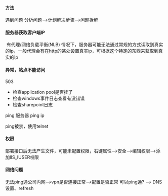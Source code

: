 #### 方法
遇到问题
分析问题-->计划解决步骤-->问题拆解


#### 服务器获取客户端IP

​	有代理/网络负载平衡(NLB) 情况下，服务器可能无法通过常规的方式读取到真实的ip，一般代理会有在http的某处设置真实ip，可根据这个特定的东西来获取到真实的Ip



#### 异常，站点不能访问

503

- 检查application pool是否挂了
- 检查windows事件日志查看有没错误
- 检查sharepoint日志

ping 服务器	ping ip

ping被禁，使用telnet	



#### 权限

部署接口后无法产生文件，可能未配置权限，右键属性-->安全-->编辑权限-->添加IIS_IUSER权限

#### 网络问题
无法ping通公司内网-->vpn是否连接正常-->配置是否正常
可以ping通? --> DNS设置、refresh

